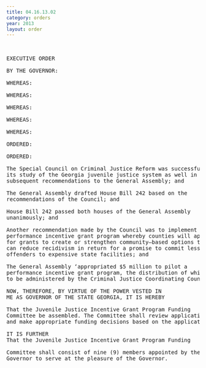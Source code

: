 ```yaml
---
title: 04.16.13.02
category: orders
year: 2013
layout: order
---
```


<pre> 

EXECUTIVE ORDER

BY THE GOVERNOR:

WHEREAS:

WHEREAS:

WHEREAS:

WHEREAS:

WHEREAS:

ORDERED:

ORDERED:

The Special Council on Criminal Justice Reform was successful in
its study of the Georgia juvenile justice system as well in its
subsequent recommendations to the General Assembly; and

The General Assembly drafted House Bill 242 based on the
recommendations of the Council; and

House Bill 242 passed both houses of the General Assembly
unanimously; and

Another recommendation made by the Council was to implement a
performance incentive grant program whereby counties will apply
for grants to create or strengthen community—based options that
can reduce recidivism in return for a promise to commit less
offenders to expensive state facilities; and

The General Assembly ‘appropriated $5 million to pilot a
performance incentive grant program, the distribution of which is
to be administered by the Criminal Justice Coordinating Council.

NOW, THEREFORE, BY VIRTUE OF THE POWER VESTED IN
ME AS GOVERNOR OF THE STATE GEORGIA, IT IS HEREBY

That the Juvenile Justice Incentive Grant Program Funding
Committee be assembled. The Committee shall review applications
and make appropriate funding decisions based on the applications.

IT IS FURTHER
That the Juvenile Justice Incentive Grant Program Funding

Committee shall consist of nine (9) members appointed by the
Governor to serve at the pleasure of the Governor.

</pre>

